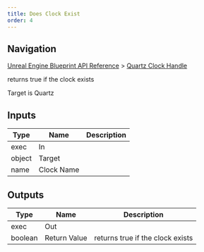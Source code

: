 ```yaml
---
title: Does Clock Exist
order: 4
---
```

## Navigation

[Unreal Engine Blueprint API Reference](https://dev.epicgames.com/documentation/en-us/unreal-engine/BlueprintAPI) > [Quartz Clock Handle](https://dev.epicgames.com/documentation/en-us/unreal-engine/BlueprintAPI/QuartzClockHandle)

returns true if the clock exists

Target is Quartz

## Inputs

| Type | Name | Description |
| --- | --- | --- |
| exec | In |  |
| object | Target |  |
| name | Clock Name |  |

## Outputs

| Type | Name | Description |
| --- | --- | --- |
| exec | Out |  |
| boolean | Return Value | returns true if the clock exists |
